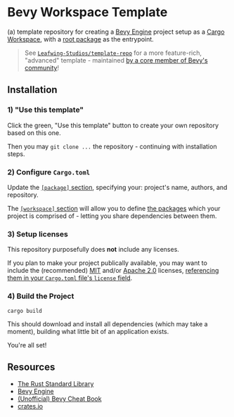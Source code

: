 # Bevy Workspace Template

(a) template repository for creating a [Bevy Engine](https://bevyengine.org/) project setup as a [Cargo Workspace](https://doc.rust-lang.org/book/ch14-03-cargo-workspaces.html), with a [root package](https://doc.rust-lang.org/cargo/reference/workspaces.html#root-package) as the entrypoint.

> See [`Leafwing-Studios/template-repo`](https://github.com/Leafwing-Studios/template-repo) for a more feature-rich, "advanced" template - maintained [by a core member of Bevy's community](https://github.com/alice-i-cecile)!

## Installation

### 1) "Use this template"

Click the green, "Use this template" button to create your own repository based on this one.

Then you may `git clone ...` the repository - continuing with installation steps.

### 2) Configure `Cargo.toml`

Update the [`[package]` section](https://doc.rust-lang.org/cargo/reference/manifest.html#the-package-section), specifying your: project's name, authors, and repository.

The [`[workspace]` section](https://doc.rust-lang.org/cargo/reference/workspaces.html) will allow you to define [the packages](https://doc.rust-lang.org/cargo/reference/workspaces.html#package-selection) which your project is comprised of - letting you share dependencies between them.

### 3) Setup licenses

This repository purposefully does **not** include any licenses.

If you plan to make your project publically available, you may want to include the (recommended) [MIT](https://opensource.org/licenses/MIT) and/or [Apache 2.0](https://opensource.org/licenses/Apache-2.0) licenses, [referencing them in your `Cargo.toml` file's `license` field](https://doc.rust-lang.org/cargo/reference/manifest.html#the-license-and-license-file-fields).

### 4) Build the Project

```
cargo build
```

This should download and install all dependencies (which may take a moment), building what little bit of an application exists.

You're all set!

## Resources

- [The Rust Standard Library](https://doc.rust-lang.org/std/index.html)
- [Bevy Engine](https://bevyengine.org/)
- [(Unofficial) Bevy Cheat Book](https://bevy-cheatbook.github.io/)
- [crates.io](https://crates.io/)
